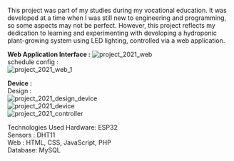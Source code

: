 This project was part of my studies during my vocational education. It was developed at a time when I was still new to engineering and programming, so some aspects may not be perfect. However, this project reflects my dedication to learning and experimenting with developing a hydroponic plant-growing system using LED lighting, controlled via a web application.

<b>Web Application Interface :</b>
![project_2021_web](https://github.com/user-attachments/assets/05d4384c-3d68-4114-8841-47fc6c7d5b87)
<br>
schedule config : <br>
![project_2021_web_1](https://github.com/user-attachments/assets/8470e71e-a4df-473a-8b7e-35770edeb0ba)

<b>Device :</b> <br>
Design : <br>
![project_2021_design_device](https://github.com/user-attachments/assets/9da3105e-8347-4f6f-97c2-d530b22c95b0)<br>
![project_2021_device](https://github.com/user-attachments/assets/93bd1e76-2c02-4057-84bd-70e2ebbaefc9)<br>
![project_2021_controller](https://github.com/user-attachments/assets/bbf2f4e5-64af-4305-bc00-a2a0bd5d6537)<br>

Technologies Used
Hardware: ESP32 <br>
Sensors : DHT11 <br>
Web : HTML, CSS, JavaScript, PHP <br>
Database: MySQL <br>
